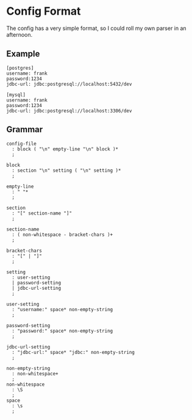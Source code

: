 Config Format
=============

The config has a very simple format, so I could roll my own parser in an afternoon.

Example
-------
```
[postgres]
username: frank
password:1234
jdbc-url: jdbc:postgresql://localhost:5432/dev

[mysql]
username: frank
password:1234
jdbc-url: jdbc:postgresql://localhost:3306/dev
```

Grammar
-------
```
config-file
  : block ( "\n" empty-line "\n" block )* 
  ;

block 
  : section "\n" setting ( "\n" setting )* 
  ;

empty-line 
  : " "* 
  ;

section     
  : "[" section-name "]"
  ;

section-name 
  : ( non-whitespace - bracket-chars )+
  ;

bracket-chars
  : "[" | "]"
  ;

setting          
  : user-setting 
  | password-setting 
  | jdbc-url-setting
  ;

user-setting     
  : "username:" space* non-empty-string
  ;

password-setting 
  : "password:" space* non-empty-string
  ;

jdbc-url-setting 
  : "jdbc-url:" space* "jdbc:" non-empty-string
  ;

non-empty-string 
  : non-whitespace+
  ;
non-whitespace
  : \S
  ;
space 
  : \s
  ;
```